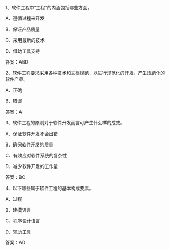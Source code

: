 1、软件工程中“工程”的内涵包括哪些方面。

A、遵循过程来开发

B、保证产品质量

C、采用最新的技术

D、借助工具支持



答案：ABD



2、软件工程要求采用各种技术和文档规范，以进行规范化的开发，产生规范化的软件产品。

A、正确

B、错误



答案：A



3、软件工程的原则对于软件开发而言可产生什么样的成效。

A、保证软件开发不会出错

B、确保软件开发的质量

C、有效应对软件系统的复杂性

D、减少软件开发的工作量



答案：BC



4、以下哪些属于软件工程的基本构成要素。

A、过程

B、建模语言

C、程序设计语言

D、辅助工具



答案：AD

